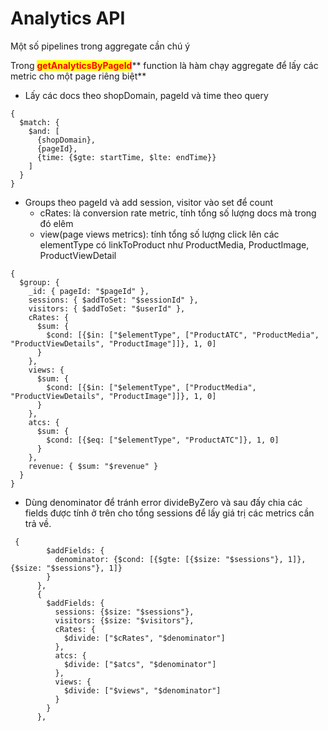 # Analytics API

Một số pipelines trong aggregate cần chú ý

Trong <mark style="color:red;">**getAnalyticsByPageId**</mark>** function là hàm chạy aggregate để lấy các metric cho một page riêng biệt**

* Lấy các docs theo shopDomain, pageId và time theo query

```
{
  $match: {
    $and: [
      {shopDomain},
      {pageId},
      {time: {$gte: startTime, $lte: endTime}}
    ]
  }
}     
```

* Groups theo pageId và add session, visitor vào set để count
  * cRates: là conversion rate metric, tính tổng số lượng docs mà trong đó elêm
  * view(page views metrics): tính tổng số lượng click lên các elementType có linkToProduct như ProductMedia, ProductImage, ProductViewDetail

```
{
  $group: {
    _id: { pageId: "$pageId" },
    sessions: { $addToSet: "$sessionId" },
    visitors: { $addToSet: "$userId" },
    cRates: {
      $sum: {
        $cond: [{$in: ["$elementType", ["ProductATC", "ProductMedia", "ProductViewDetails", "ProductImage"]]}, 1, 0]
      }
    },
    views: {
      $sum: {
        $cond: [{$in: ["$elementType", ["ProductMedia", "ProductViewDetails", "ProductImage"]]}, 1, 0]
      }
    },
    atcs: {
      $sum: {
        $cond: [{$eq: ["$elementType", "ProductATC"]}, 1, 0]
      }
    },
    revenue: { $sum: "$revenue" }
  }
}
```

* Dùng denominator để tránh error divideByZero và sau đấy chia các fields được tính ở trên cho tổng sessions để lấy giá trị các metrics cần trả về.

```
 {
        $addFields: {
          denominator: {$cond: [{$gte: [{$size: "$sessions"}, 1]}, {$size: "$sessions"}, 1]}
        }
      },
      {
        $addFields: {
          sessions: {$size: "$sessions"},
          visitors: {$size: "$visitors"},
          cRates: {
            $divide: ["$cRates", "$denominator"]
          },
          atcs: {
            $divide: ["$atcs", "$denominator"]
          },
          views: {
            $divide: ["$views", "$denominator"]
          }
        }
      },
```
